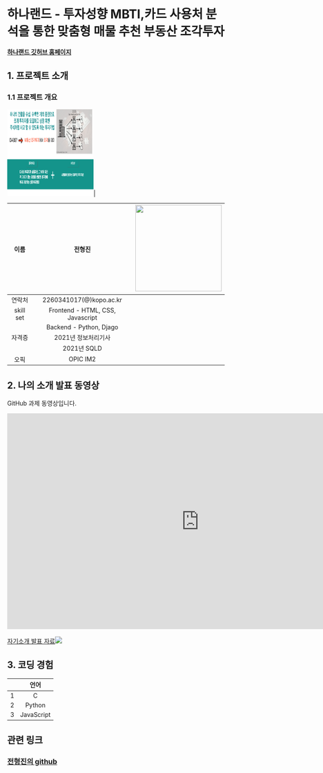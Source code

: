 # 하나랜드 - 투자성향 MBTI,카드 사용처 분석을 통한 맞춤형 매물 추천 부동산 조각투자 

[**하나랜드 깃허브 홈페이지**](https://koposoftware.github.io/2022_13_hjjeon/)

## 1. 프로젝트 소개

### 1.1 프로젝트 개요

<img src="service_intro.PNG" width="200" height="200"/>|

|이름 |전형진|<img src=".png" width="200" height="200"/>|
|:---:|:---:|:---:| 
|연락처 |2260341017(@)kopo.ac.kr|
|skill set| Frontend - HTML, CSS, Javascript|
| | Backend - Python, Djago|
|자격증| 2021년 정보처리기사 |
|| 2021년 SQLD |
|오픽|  OPIC IM2|


## 2. 나의 소개 발표 동영상
GitHub 과제 동영상입니다.
<iframe width="887" height="499" src="https://www.youtube.com/embed/H37v4h77ty4" title="YouTube video player" frameborder="0" allow="accelerometer; autoplay; clipboard-write; encrypted-media; gyroscope; picture-in-picture" allowfullscreen></iframe>


 
[자기소개 발표 자료<img src="introduce.png"/>](/project.pptx)<br>

## 3. 코딩 경험

||언어|
|:---:|:---:| 
|1 |C|
|2|Python|
|3|JavaScript|


## 관련 링크 
### [전형진의 github](https://github.com/hyeongjin97)
